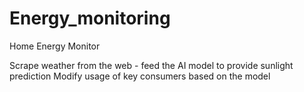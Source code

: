 
# Energy_monitoring
Home Energy Monitor

Scrape weather from the web  - feed the AI model to provide sunlight prediction
Modify usage of key consumers based on the model
